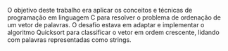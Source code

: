 O objetivo deste trabalho era aplicar os conceitos e técnicas de programação em linguagem C para resolver o problema de ordenação de um vetor de palavras. O desafio estava em adaptar e implementar o algoritmo Quicksort para classificar o vetor em ordem crescente, lidando com palavras representadas como strings.
